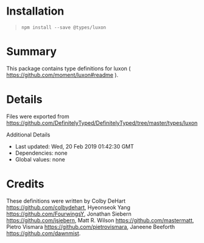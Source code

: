 # Installation
> `npm install --save @types/luxon`

# Summary
This package contains type definitions for luxon ( https://github.com/moment/luxon#readme ).

# Details
Files were exported from https://github.com/DefinitelyTyped/DefinitelyTyped/tree/master/types/luxon

Additional Details
 * Last updated: Wed, 20 Feb 2019 01:42:30 GMT
 * Dependencies: none
 * Global values: none

# Credits
These definitions were written by Colby DeHart <https://github.com/colbydehart>, Hyeonseok Yang <https://github.com/FourwingsY>, Jonathan Siebern <https://github.com/jsiebern>, Matt R. Wilson <https://github.com/mastermatt>, Pietro Vismara <https://github.com/pietrovismara>, Janeene Beeforth <https://github.com/dawnmist>.
